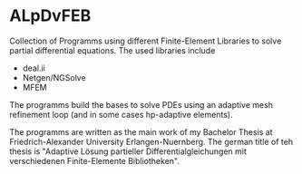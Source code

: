 # ALpDvFEB
Collection of Programms using different Finite-Element Libraries to solve partial differential equations.
The used libraries include 
- deal.ii
- Netgen/NGSolve
- MFEM  

The programms build the bases to solve PDEs using an adaptive mesh refinement loop (and in some cases hp-adaptive elements).

The programms are written as the main work of my Bachelor Thesis at Friedrich-Alexander University Erlangen-Nuernberg. The german title of teh thesis is "Adaptive Lösung partieller Differentialgleichungen mit verschiedenen Finite-Elemente Bibliotheken".
